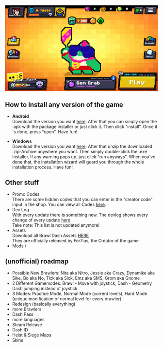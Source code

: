 <p align="center">
  <img src="/image.png">
</p>

## How to install any version of the game
- **Android** \
  Download the version you want [here](/versions/android/). After that you can simply open the .apk with the package installer or just click it. Then click "install". Once it´s done, press "open". Have fun!

- **Windows** \
  Download the version you want [here](/versions/windows/). After that unzip the downloaded .zip-Archive anywhere you want. Then simply double-click the .exe Installer. If any warning pops up, just click "run anyways". When you´ve done that, the installation wizard will guard you through the whole installation process. Have fun!

## Other stuff
- Promo Codes \
  There are some hidden codes that you can enter in the "creator code" input in the shop. You can view all Codes [here](/PromoCodes.png).
- Dev Log \
  With every update there is something new. The devlog shows every change of every update [here](/BrawlDashDevLog.docx) \
  Take note: This list is not updated anymore!
- Assets \
  Download all Brawl Dash Assets [HERE](https://drive.google.com/file/d/15vg-USwDteXZNii1q0q4F_CDHNCjM2dB/view)  
  They are officially released by For7ius, the Creator of the game
- Mods \

## (unofficial) roadmap
- Possible New Brawlers:
Nita aka Nitro, Jessie aka Crazy, Dynamike aka Sike, Bo aka No, Tick aka Sick, Emz aka SMS, Grom aka Gnome
- 2 Different Gamemodes:
Brawl - Move with joystick, Dash - Geometry Dash jumping instead of joystick
- 3 Modes:
Practice Mode, Normal Mode (current levels), Hard Mode (unique modification of normal level for every brawler)
- Redesign (basically everything)
- more Brawlers
- Dash Pass
- more languages
- Steam Release 
- Dash ID
- Heist & Siege Maps
- Skins
